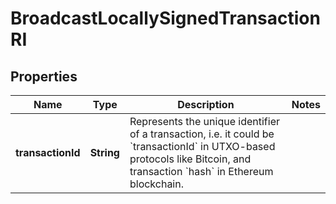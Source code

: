 

# BroadcastLocallySignedTransactionRI


## Properties

Name | Type | Description | Notes
------------ | ------------- | ------------- | -------------
**transactionId** | **String** | Represents the unique identifier of a transaction, i.e. it could be &#x60;transactionId&#x60; in UTXO-based protocols like Bitcoin, and transaction &#x60;hash&#x60; in Ethereum blockchain. | 



